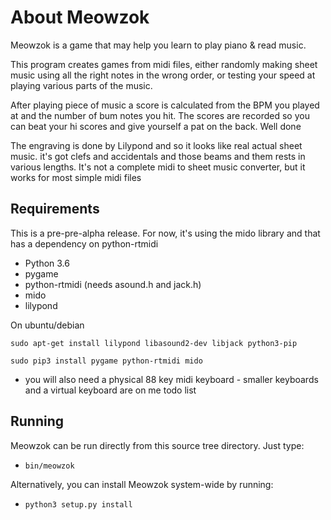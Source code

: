 About Meowzok
==========

Meowzok is a game that may help you learn to play piano & read music. 

This program creates games from midi files, either randomly making sheet music 
using all the right notes in the wrong order, or testing your speed at 
playing various parts of the music. 

After playing piece of music a score is calculated from the BPM you played at
and the number of bum notes you hit. The scores are recorded so you can beat 
your hi scores and give yourself a pat on the back. Well done

The engraving is done by Lilypond and so it looks like real actual sheet music. 
it's got clefs and accidentals and those beams and them rests in various lengths. 
It's not a complete midi to sheet music converter, but it works for most simple midi files

Requirements
------------

This is a pre-pre-alpha release. For now, it's using the mido library and that has a 
dependency on python-rtmidi 

* Python 3.6
* pygame
* python-rtmidi  (needs asound.h and jack.h)
* mido 
* lilypond

On ubuntu/debian

    sudo apt-get install lilypond libasound2-dev libjack python3-pip

    sudo pip3 install pygame python-rtmidi mido

* you will also need a physical 88 key midi keyboard - smaller keyboards and a virtual keyboard are on me todo list

Running
-------

Meowzok can be run directly from this source tree directory. Just type:

 * `bin/meowzok`

Alternatively, you can install Meowzok system-wide by running:

 * `python3 setup.py install`


